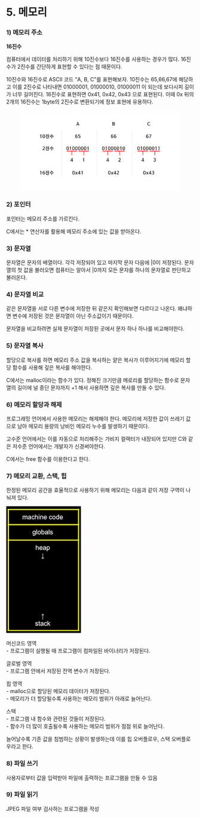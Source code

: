 # 5. 메모리

### 1) 메모리 주소

**16진수**

컴퓨터에서 데이터를 처리하기 위해 10진수보다 16진수를 사용하는 경우가 많다. 16진수가 2진수를 간단하게 표현할 수 있다는 점 때문이다.

10진수와 16진수로 ASCII 코드 “A, B, C”를 표현해보자. 10진수는 65,66,67에 해당하고 이를 2진수로 나타내면 01000001, 01000010, 01000011 이 되는데 보다시피 길이가 너무 길어진다. 16진수로 표현하면 0x41, 0x42, 0x43 으로 표현된다. 이때 0x 뒤의 2개의 16진수는 1byte의 2진수로 변환되기에 정보 표현에 유용하다.

<figure><img src="../../.gitbook/assets/image (168).png" alt=""><figcaption></figcaption></figure>



### 2) 포인터

포인터는 메모리 주소를 가르킨다.

C에서는 \* 연산자를 활용해 메모리 주소에 있는 값을 받아온다.



### 3) 문자열

문자열은 문자의 배열이다. 각각 저장되어 있고 마지막 문자 다음에 |0이 저장된다. 문자열의 첫 값을 불러오면 컴퓨터는 알아서 |0까지 모든 문자를 하나의 문자열로 판단하고 불러온다.



### 4) 문자열 비교

같은 문자열을 서로 다른 변수에 저장한 뒤 같은지 확인해보면 다르다고 나온다. 왜냐하면 변수에 저장된 것은 문자열이 아닌 주소값이기 때문이다.

문자열을 비교하려면 실제 문자열이 저장된 곳에서 문자 하나 하나를 비교해야한다.



### 5) 문자열 복사

할당으로 복사를 하면 메모리 주소 값을 복사하는 얕은 복사가 이루어지기에 메모리 할당 함수를 사용해 깊은 복사를 해야한다.

C에서는 malloc이라는 함수가 있다. 정해진 크기만큼 메로리를 할당하는 함수로 문자열의 길이에 널 종단 문자까지 +1 해서 사용하면 깊은 복사를 만들 수 있다.



### 6) 메모리 할당과 해제

프로그래밍 언어에서 사용한 메모리는 해제해야 한다. 메모리에 저장한 값이 쓰레기 값으로 남아 메모리 용량의 낭비인 메모리 누수를 발생하기 때문이다.

고수준 언어에서는 이를 자동으로 처리해주는 가비지 컬렉터가 내장되어 있지만 C와 같은 저수준 언어에서는 개발자가 신경써야한다.

C에서는 free 함수를 이용한다고 한다.



### 7) 메모리 교환, 스택, 힙

한정된 메모리 공간을 효율적으로 사용하기 위해 메모리는 다음과 같이 저장 구역이 나눠져 있다.

![](<../../.gitbook/assets/image (148).png>)

머신코드 영역\
\- 프로그램이 실행될 때 프로그램이 컴파일된 바이너리가 저장된다.

글로벌 영역\
\- 프로그램 안에서 저장된 전역 변수가 저장된다.

힙 영역\
\- malloc으로 할당된 메모리 데이터가 저장된다. \
\- 메모리가 더 할당될수록 사용하는 메모리 범위가 아래로 늘어난다.

스택\
\- 프로그램 내 함수와 관련된 것들이 저장된다.\
\- 함수가 더 많이 호출될수록 사용하는 메모리 범위가 점점 위로 늘어난다.

늘어날수록 기존 값을 침범하는 상황이 발생하는데 이를 힙 오버플로우, 스택 오버플로우라고 한다.



### 8) 파일 쓰기

사용자로부터 값을 입력받아 파일에 출력하는 프로그램을 만들 수 있음



### 9) 파일 읽기

JPEG 파일 여부 검사하는 프로그램을 작성
